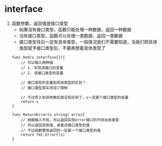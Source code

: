 # interface
1. 函数参数，返回值是接口类型
    * 如果没有接口类型，函数只能处理一种数据，返回一种数据
    * 当有接口类型，函数可以处理一类数据，返回一类数据
    * 接口类型背后一定有具体类型，一般情况我们不需要知道，当我们把具体类型赋予接口类型后，不要再想着具体类型了
    ```
    func DoX(x interface{}){
        // 可以输入两种值
        // 1. 实现该接口的变量
        // 2. 该接口类型的变量

        // 接口类型的变量和具体类型的区别？
        // 接口类型其实添加了限制

        // 不过传入到该参数后就没有区别了，x一定是个接口类型的变量
        return x
    }

    func ReturnError(s string) error{
        // 根据输入不同，可以返回实现error接口的不同动态类型
        // 可以返回具体值，或者该接口类型的值
        // 不过函数整体返回的一定是一个接口类型的值
        return fmt.Errorf(s)
    }
    ```